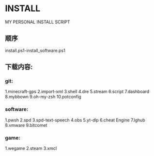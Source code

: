 # INSTALL
MY PERSONAL INSTALL SCRIPT 

## 顺序
install.ps1-install_software.ps1

## 下载内容:
### git:
1.minecraft-gps
2.import-xml
3.shell
4.dre
5.stream
6.script
7.dashboard
8.mybbown
9.oh-my-zsh
10.potconfig

### software:
1.pwsh
2.spd
3.spd-text-speech
4.obs
5.yt-dlp
6.cheat Engine
7.lghub
8.vmware
9.bitcomet
### game:
1.wegame
2.steam
3.xmcl